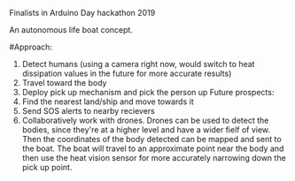 
Finalists in Arduino Day hackathon 2019

An autonomous life boat concept.

#Approach:

1. Detect humans (using a camera right now, would switch to heat dissipation values in the future for more accurate results)
2. Travel toward the body
3. Deploy pick up mechanism and pick the person up
Future prospects:
1. Find the nearest land/ship and move towards it
2. Send SOS alerts to nearby recievers
3. Collaboratively work with drones. Drones can be used to detect the bodies, since they're at a higher level and have a wider fielf of view. Then the coordinates of the body detected can be mapped and sent to the boat. The boat will travel to an approximate point near the body and then use the heat vision sensor for more accurately narrowing down the pick up point.
